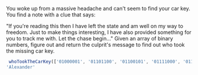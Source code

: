 You woke up from a massive headache and can't seem to find your car key. You find a note with a clue that says:

"If you're reading this then I have left the state and am well on my way to freedom. Just to make things interesting, I have also provided something for you to track me with. Let the chase begin..."
Given an array of binary numbers, figure out and return the culprit's message to find out who took the missing car key.

```javascript
 whoTookTheCarKey(['01000001', '01101100', '01100101', '01111000', '01100001', '01101110', '01100100', '01100101', '01110010'])
'Alexander'
```
